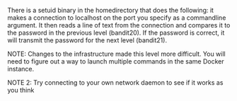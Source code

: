 There is a setuid binary in the homedirectory that does the following:
it makes a connection to localhost on the port you specify as a commandline argument.
It then reads a line of text from the connection and compares it to the password in the previous level (bandit20).
If the password is correct, it will transmit the password for the next level (bandit21).

NOTE: Changes to the infrastructure made this level more difficult.
You will need to figure out a way to launch multiple commands in the same Docker instance.

NOTE 2: Try connecting to your own network daemon to see if it works as you think
